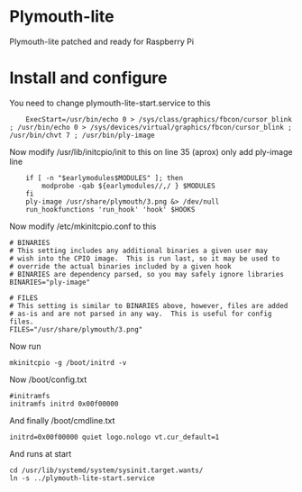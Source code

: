 Plymouth-lite
=============
Plymouth-lite patched and ready for Raspberry Pi

Install and configure
=====================

You need to change plymouth-lite-start.service to this

        ExecStart=/usr/bin/echo 0 > /sys/class/graphics/fbcon/cursor_blink ; /usr/bin/echo 0 > /sys/devices/virtual/graphics/fbcon/cursor_blink ; /usr/bin/chvt 7 ; /usr/bin/ply-image



Now modify /usr/lib/initcpio/init to this on line 35 (aprox) only add ply-image line

        if [ -n "$earlymodules$MODULES" ]; then
            modprobe -qab ${earlymodules//,/ } $MODULES
        fi
        ply-image /usr/share/plymouth/3.png &> /dev/null
        run_hookfunctions 'run_hook' 'hook' $HOOKS



Now modify /etc/mkinitcpio.conf to this

    # BINARIES
    # This setting includes any additional binaries a given user may
    # wish into the CPIO image.  This is run last, so it may be used to
    # override the actual binaries included by a given hook
    # BINARIES are dependency parsed, so you may safely ignore libraries
    BINARIES="ply-image"

    # FILES
    # This setting is similar to BINARIES above, however, files are added
    # as-is and are not parsed in any way.  This is useful for config files.
    FILES="/usr/share/plymouth/3.png"



Now run

    mkinitcpio -g /boot/initrd -v



Now /boot/config.txt

    #initramfs
    initramfs initrd 0x00f00000



And finally /boot/cmdline.txt

    initrd=0x00f00000 quiet logo.nologo vt.cur_default=1

And runs at start

    cd /usr/lib/systemd/system/sysinit.target.wants/
    ln -s ../plymouth-lite-start.service

